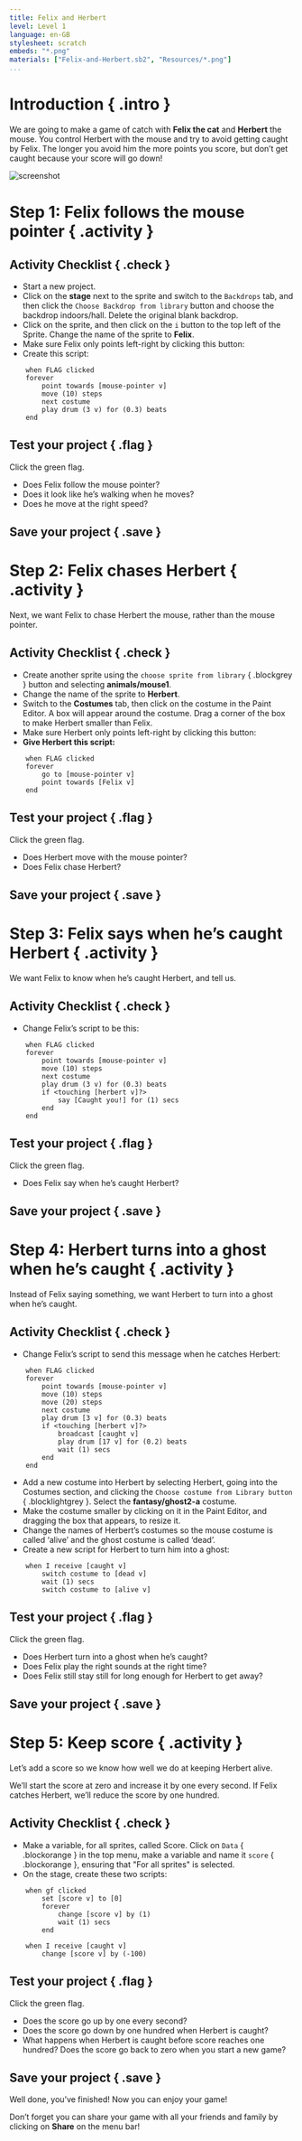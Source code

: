 ```yaml
---
title: Felix and Herbert
level: Level 1
language: en-GB
stylesheet: scratch
embeds: "*.png"
materials: ["Felix-and-Herbert.sb2", "Resources/*.png"]
...
```


# Introduction { .intro }

We are going to make a game of catch with __Felix the cat__ and __Herbert__ the mouse. You control Herbert with the mouse and try to avoid getting caught by Felix. The longer you avoid him the more points you score, but don’t get caught because your score will go down!

![screenshot](felixherbert_screenshot.png)

# Step 1: Felix follows the mouse pointer { .activity }

## Activity Checklist { .check }

+ Start a new project.
+ Click on the **stage** next to the sprite and switch to the `Backdrops` tab, and then click the `Choose Backdrop from library` button and choose the backdrop indoors/hall. Delete the original blank backdrop.
+ Click on the sprite, and then click on the `i` button to the top left of the Sprite. Change the name of the sprite to **Felix**.
+ Make sure Felix only points left-right by clicking this button: <img alt="" class="inline" src="flip_arrows.png">
+ Create this script:
```blocks
    when FLAG clicked
    forever
        point towards [mouse-pointer v]
        move (10) steps
        next costume
        play drum (3 v) for (0.3) beats
    end
```

## Test your project { .flag }

Click the green flag.

+ Does Felix follow the mouse pointer?
+ Does it look like he’s walking when he moves?
+ Does he move at the right speed?

## Save your project { .save }


# Step 2: Felix chases Herbert { .activity }

Next, we want Felix to chase Herbert the mouse, rather than the mouse pointer.

## Activity Checklist { .check }

+ Create another sprite using the `choose sprite from library` { .blockgrey } button and selecting **animals/mouse1**.
+ Change the name of the sprite to **Herbert**.
+ Switch to the __Costumes__ tab, then click on the costume in the Paint Editor. A box will appear around the costume. Drag a corner of the box to make Herbert smaller than Felix.
+ Make sure Herbert only points left-right by clicking this button: <img alt="" class="inline" src="flip_arrows.png">
+ **Give Herbert this script:**
```blocks
    when FLAG clicked
    forever
        go to [mouse-pointer v]
        point towards [Felix v]
    end
```

## Test your project { .flag }

Click the green flag.

+ Does Herbert move with the mouse pointer?
+ Does Felix chase Herbert?

## Save your project { .save }

# Step 3: Felix says when he’s caught Herbert { .activity }

We want Felix to know when he’s caught Herbert, and tell us.

## Activity Checklist { .check }

+ Change Felix’s script to be this:
```blocks
    when FLAG clicked
    forever
        point towards [mouse-pointer v]
        move (10) steps
        next costume
        play drum (3 v) for (0.3) beats
        if <touching [herbert v]?>
            say [Caught you!] for (1) secs
        end
    end
```

## Test your project { .flag }

Click the green flag.

+ Does Felix say when he’s caught Herbert?

## Save your project { .save }

# Step 4: Herbert turns into a ghost when he’s caught { .activity }

Instead of Felix saying something, we want Herbert to turn into a ghost when he’s caught.

## Activity Checklist { .check }

+ Change Felix’s script to send this message when he catches Herbert:
```blocks
    when FLAG clicked
    forever
        point towards [mouse-pointer v]
        move (10) steps
        move (20) steps
        next costume
        play drum [3 v] for (0.3) beats
        if <touching [herbert v]?>
            broadcast [caught v]
            play drum [17 v] for (0.2) beats
            wait (1) secs
        end
    end
```
+ Add a new costume into Herbert by selecting Herbert, going into the Costumes section, and clicking the `Choose costume from Library button ` { .blocklightgrey }. Select the **fantasy/ghost2-a** costume.
+ Make the costume smaller by clicking on it in the Paint Editor, and dragging the box that appears, to resize it.
+ Change the names of Herbert’s costumes so the mouse costume is called ‘alive’ and the ghost costume is called ‘dead’.
+ Create a new script for Herbert to turn him into a ghost:
```blocks
    when I receive [caught v]
        switch costume to [dead v]
        wait (1) secs
        switch costume to [alive v]
```

## Test your project { .flag }

Click the green flag.

+ Does Herbert turn into a ghost when he’s caught?
+ Does Felix play the right sounds at the right time?
+ Does Felix still stay still for long enough for Herbert to get away?

## Save your project { .save }

# Step 5:  Keep score { .activity }

Let’s add a score so we know how well we do at keeping Herbert alive.

We’ll start the score at zero and increase it by one every second. If Felix catches Herbert, we’ll reduce the score by one hundred.

## Activity Checklist { .check }

+ Make a variable, for all sprites, called Score. Click on `Data` { .blockorange } in the top menu, make a variable and name it `score` { .blockorange }, ensuring that "For all sprites" is selected.
+ On the stage, create these two scripts:
```blocks
    when gf clicked
        set [score v] to [0]
        forever
            change [score v] by (1)
            wait (1) secs
        end

    when I receive [caught v]
        change [score v] by (-100)
```

## Test your project { .flag }

Click the green flag.

+ Does the score go up by one every second?
+ Does the score go down by one hundred when Herbert is caught?
+ What happens when Herbert is caught before score reaches one hundred? Does the score go back to zero when you start a new game?

## Save your project { .save }

Well done, you’ve finished! Now you can enjoy your game!

Don’t forget you can share your game with all your friends and family by clicking on **Share** on the menu bar!
